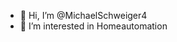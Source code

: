 - 👋 Hi, I’m @MichaelSchweiger4
- 👀 I’m interested in Homeautomation

<!---
MichaelSchweiger4/MichaelSchweiger4 is a ✨ special ✨ repository because its `README.md` (this file) appears on your GitHub profile.
You can click the Preview link to take a look at your changes.
--->
